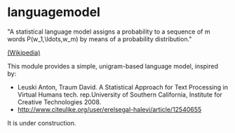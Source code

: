languagemodel
=============

"A statistical language model assigns a probability to a sequence of m words P(w_1,\ldots,w_m) by means of a probability distribution."

[(Wikipedia)](http://en.wikipedia.org/wiki/Language_model)

This module provides a simple, unigram-based language model, inspired by:

 * Leuski Anton, Traum David. A Statistical Approach for Text Processing in Virtual Humans tech. rep.University of Southern California, Institute for Creative Technologies 2008.
 * http://www.citeulike.org/user/erelsegal-halevi/article/12540655


It is under construction.
